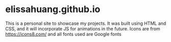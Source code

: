 # elissahuang.github.io
This is a personal site to showcase my projects. It was built using HTML and CSS, and it will incorporate JS for animations in the future. Icons are from https://icons8.com/ and all fonts used are Google fonts
